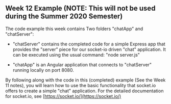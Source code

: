 ## Week 12 Example (NOTE: This will not be used during the Summer 2020 Semester)

The code example this week contains Two folders "chatApp" and "chatServer":

* "chatServer" contains the completed code for a simple Express app that provides the "server" piece for our socket-io driven "chat" application.  It can be executed using the usual command: "node server.js"

* "chatApp" is an Angular application that connects to "chatServer" running locally on port 8080.

By following along with the code in this (completed) example (See the Week 11 notes), you will learn how to use the basic functionality that socket.io offers to create a simple "chat" application.  For the detailed documentation for socket.io, see [https://socket.io/](https://socket.io/)
